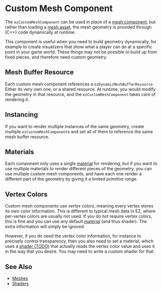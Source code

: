 # Custom Mesh Component

The `ezCustomMeshComponent` can be used in place of a [mesh component](mesh-component.md), but rather than loading a [mesh asset](mesh-asset.md), the mesh geometry is provided through (C++) code dynamically at runtime.

This component is useful when you need to build geometry dynamically, for example to create visualizers that show what a player can do at a specific point in your game world. These things may not be possible to build up from fixed pieces, and therefore need custom geometry.

## Mesh Buffer Resource

Each custom mesh component references a `ezDynamicMeshBufferResource`. Either its very own one, or a shared resource. At runtime, you would modify the geometry in that resource, and the `ezCustomMeshComponent` takes care of rendering it.

## Instancing

If you want to render multiple instances of the same geometry, create multiple `ezCustomMeshComponent`s and set all of them to reference the same mesh buffer resource.

## Materials

Each component only uses a single [material](../../materials/materials-overview.md) for rendering, but if you want to use multiple materials to render different pieces of the geometry, you can use multiple custom mesh components, and have each one render a different part of the geometry by giving it a limited *primitive range*.

## Vertex Colors

Custom mesh components use *vertex colors*, meaning every vertex stores its own color information. This is different to typical mesh data in EZ, where per-vertex colors are usually not used. If you do not require vertex colors, this is fine and you can use any default [material](../../materials/materials-overview.md) (and thus shader). The extra information will simply be ignored.

However, if you do need the vertex color information, for instance to precisely control transparency, then you also need to set a material, which uses a [shader (TODO)](../shaders/shaders-overview.md) that actually reads the vertex color value and uses it in the way that you desire. You may need to write a custom shader for that.

## See Also

* [Meshes](meshes-overview.md)
* [Shaders](../shaders/shaders-overview.md)
